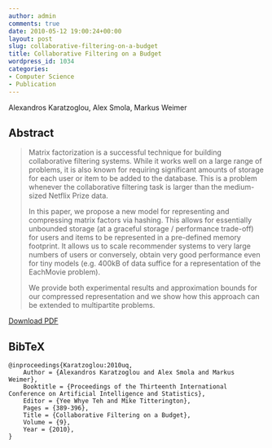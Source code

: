 ```yaml
---
author: admin
comments: true
date: 2010-05-12 19:00:24+00:00
layout: post
slug: collaborative-filtering-on-a-budget
title: Collaborative Filtering on a Budget
wordpress_id: 1034
categories:
- Computer Science
- Publication
---
```


Alexandros Karatzoglou, Alex Smola, Markus Weimer


## Abstract




<blockquote>Matrix factorization is a successful technique for building collaborative filtering systems. While it works well on a large range of problems, it is also known for requiring significant amounts of storage for each user or item to be added to the database. This is a problem whenever the collaborative filtering task is larger than the medium-sized Netflix Prize data.

In this paper, we propose a new model for representing and compressing matrix factors via hashing. This allows for essentially unbounded storage (at a graceful storage / performance trade-off) for users and items to be represented in a pre-defined memory footprint. It allows us to scale recommender systems to very large numbers of users or conversely, obtain very good performance even for tiny models (e.g. 400kB of data suffice for a representation of the EachMovie problem).

We provide both experimental results and approximation bounds for our compressed representation and we show how this approach can be extended to multipartite problems.</blockquote>


[Download PDF](http://cs.markusweimer.com/pub/2010/2010-AISTATS.pdf)


## BibTeX



    
    @inproceedings{Karatzoglou:2010uq,
    	Author = {Alexandros Karatzoglou and Alex Smola and Markus Weimer},
    	Booktitle = {Proceedings of the Thirteenth International Conference on Artificial Intelligence and Statistics},
    	Editor = {Yee Whye Teh and Mike Titterington},
    	Pages = {389-396},
    	Title = {Collaborative Filtering on a Budget},
    	Volume = {9},
    	Year = {2010},
    }
